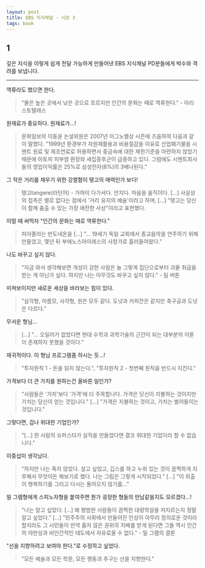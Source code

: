 ```yaml
---
layout: post
title: EBS 지식채널 - 시즌 3
tags: book
---
```


## 1
깊은 지식을 이렇게 쉽게 전달 가능하게 만들어낸 EBS 지식채널 PD분들에게 박수와 격려를 보냅니다.

-----

역류라도 했으면 한다.
> "물은 높은 곳에서 낮은 곳으로 흐르지만 인간의 문화는 때로 역류한다." - 아리스토텔레스

원재료가 중요하다. 원재료가...!
> 문화일보의 이동윤 논설위원은 2007년 이그노벨상 시즌에 즈음하여 다음과 같이 말했다. "1999년 환경부가 자원재활용과 비용절감을 이유로 산업폐기물을 시멘트 원료 및 제조연료로 허용하면서 중금속에 대한 제한기준을 마련하지 않았기 때문에 아토피 피부염 환장와 새집증후군이 급증하고 있다. 그럼에도 시멘트회사들의 영업이익률은 25%로 삼성전자(8%)의 3배나된다."

그 작은 거리를 채우기 위한 강렬함이 탱고의 매력인가 보다!
> 탱고tangere(라틴어) - 가까이 다가서다. 만지다. 마음을 움직이다. [...] 사실상의 접촉은 별로 없다는 점에서 '거리 유지의 예술'이라고 하며, [...] "탱고는 당신이 함께 춤출 수 있는 가장 애잔한 사상"이라고 표현했다.

이럴 때 써먹자 "인간의 문화는 때로 역류한다."
> 피아졸라는 반도네온을 [...] "... 19세기 독일 교회에서 종교음악을 연주하기 위해 만들었고, 몇년 뒤 부에노스아이레스의 사창가로 흘러들어왔다."

나도 바꾸고 싶지 않다.
> "지금 와서 생각해보면 개성이 강한 사람은 늘 그렇게 집단으로부터 괴물 취급을 받는 게 아닌가 싶다. 하지만 나는 아무것도 바꾸고 싶지 않다." - 팀 버튼

미쳐보이지만 새로운 세상을 바라보는 힘이 있다.
> "삼각형, 마름모, 사각형, 원은 모두 같다. 도넛과 커피잔은 같지만 축구공과 도넛은 다르다."

무서운 형님...
> [...] "... 오일러가 없었다면 현대 수학과 과학기술의 근간이 되는 대부분의 이론이 존재하지 못했을 것이다."

재귀적이다. 이 형님 프로그램좀 하시는 듯...!
> "투자원칙 1 - 돈을 읽지 않는다.", "투자원칙 2 - 첫번째 원칙을 반드시 지킨다."

가격보다 더 큰 가치를 원하는건 올바른 일인가?
> "사람들은 '가치'보다 '가격'에 더 주목합니다. 가격은 당신이 지불하는 것이지만 가치는 당신이 얻는 것입니다." [...] "가격은 지불하는 것이고, 가치는 벌어들이는 것입니다."

그렇다면, 겁나 위대한 기업인가?
> "[...] 한 사람의 슈퍼스타가 실적을 만들었다면 결코 위대한 기업이라 할 수 없습니다."

이중섭이 생각났다. 
> "하지만 나는 죽지 않았다. 살고 싶었고, 깁스를 하고 누워 있는 것이 끔찍하게 지루해서 무엇이든 해보기로 했다. 나는 그림은 그렇게 시작되었다." [...] "이 외출이 행복하기를 그리고 다시는 돌아오지 않기를..."

밀 그램형에게 스피노자형을 붙여주면 뭔가 굉장한 형들의 만남같을지도 모르겠다...!
> "나는 알고 싶었다. [...] 왜 평범한 사람들이 끔찍한 대량학살을 저지르는지 정말 알고 싶었다." [...] "민주주의 사회에서 만들어진 인성이 아무리 정의로운 것이라 할지라도 그 시민들이 만약 옳지 않은 권위의 지배를 받게 된다면 그들 역시 인간의 야만성과 비인간적인 태도에서 자유로울 수 없다." - 밀 그램의 결론

"선을 지향하려고 보여야 한다."로 수정하고 싶었다.
> "모든 예술과 모든 학문, 모든 행동과 추구는 선을 지향한다."

